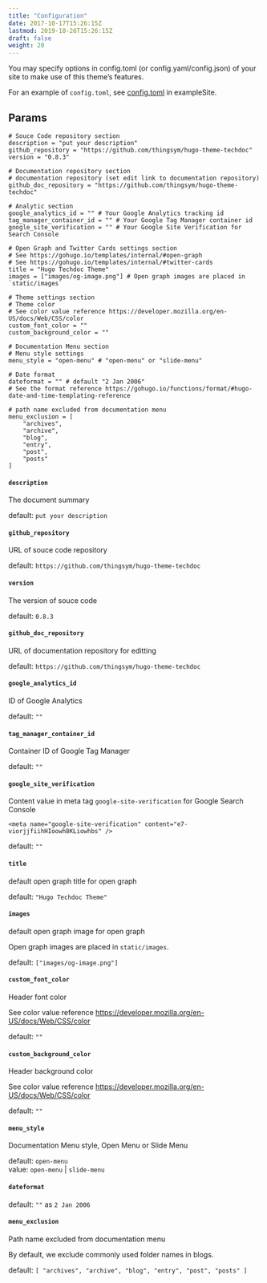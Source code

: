 ```yaml
---
title: "Configuration"
date: 2017-10-17T15:26:15Z
lastmod: 2019-10-26T15:26:15Z
draft: false
weight: 20
---
```


You may specify options in config.toml (or config.yaml/config.json) of your site to make use of this theme’s features.

For an example of `config.toml`, see [config.toml](https://github.com/thingsym/hugo-theme-techdoc/blob/master/exampleSite/config.toml) in exampleSite.

## Params

    # Souce Code repository section
    description = "put your description"
    github_repository = "https://github.com/thingsym/hugo-theme-techdoc"
    version = "0.8.3"

    # Documentation repository section
    # documentation repository (set edit link to documentation repository)
    github_doc_repository = "https://github.com/thingsym/hugo-theme-techdoc"

    # Analytic section
    google_analytics_id = "" # Your Google Analytics tracking id
    tag_manager_container_id = "" # Your Google Tag Manager container id
    google_site_verification = "" # Your Google Site Verification for Search Console

    # Open Graph and Twitter Cards settings section
    # See https://gohugo.io/templates/internal/#open-graph
    # See https://gohugo.io/templates/internal/#twitter-cards
    title = "Hugo Techdoc Theme"
    images = ["images/og-image.png"] # Open graph images are placed in `static/images`

    # Theme settings section
    # Theme color
    # See color value reference https://developer.mozilla.org/en-US/docs/Web/CSS/color
    custom_font_color = ""
    custom_background_color = ""

    # Documentation Menu section
    # Menu style settings
    menu_style = "open-menu" # "open-menu" or "slide-menu"

    # Date format
    dateformat = "" # default "2 Jan 2006"
    # See the format reference https://gohugo.io/functions/format/#hugo-date-and-time-templating-reference

    # path name excluded from documentation menu
    menu_exclusion = [
        "archives",
        "archive",
        "blog",
        "entry",
        "post",
        "posts"
    ]

#### `description`

The document summary

default: `put your description`

#### `github_repository`

URL of souce code repository

default: `https://github.com/thingsym/hugo-theme-techdoc`

#### `version`

The version of souce code

default: `0.8.3`

#### `github_doc_repository`

URL of documentation repository for editting

default: `https://github.com/thingsym/hugo-theme-techdoc`

#### `google_analytics_id`

ID of Google Analytics

default: `""`

#### `tag_manager_container_id`

Container ID of Google Tag Manager

default: `""`

#### `google_site_verification`

Content value in meta tag `google-site-verification` for Google Search Console

```
<meta name="google-site-verification" content="e7-viorjjfiihHIoowh8KLiowhbs" />
```

default: `""`

#### `title`

default open graph title for open graph

default: `"Hugo Techdoc Theme"`

#### `images`

default open graph image for open graph

Open graph images are placed in `static/images`.

default: `["images/og-image.png"]`

#### `custom_font_color`

Header font color

See color value reference https://developer.mozilla.org/en-US/docs/Web/CSS/color


default: `""`

#### `custom_background_color`

Header background color

See color value reference https://developer.mozilla.org/en-US/docs/Web/CSS/color

default: `""`

#### `menu_style`

Documentation Menu style, Open Menu or Slide Menu

default: `open-menu`  
value: `open-menu` | `slide-menu`

#### `dateformat`

default: `""` as `2 Jan 2006`

#### `menu_exclusion`

Path name excluded from documentation menu

By default, we exclude commonly used folder names in blogs.

default: `[
        "archives",
        "archive",
        "blog",
        "entry",
        "post",
        "posts"
    ]`
